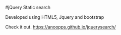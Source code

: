 #jQuery Static search

Developed using HTML5, Jquery and bootstrap

Check it out.
https://anoopps.github.io/jquerysearch/
